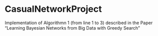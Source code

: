 # CasualNetworkProject
 Implementation of Algorithmn 1 (from line 1 to 3) described in the Paper “Learning Bayesian Networks from Big Data with Greedy Search”
